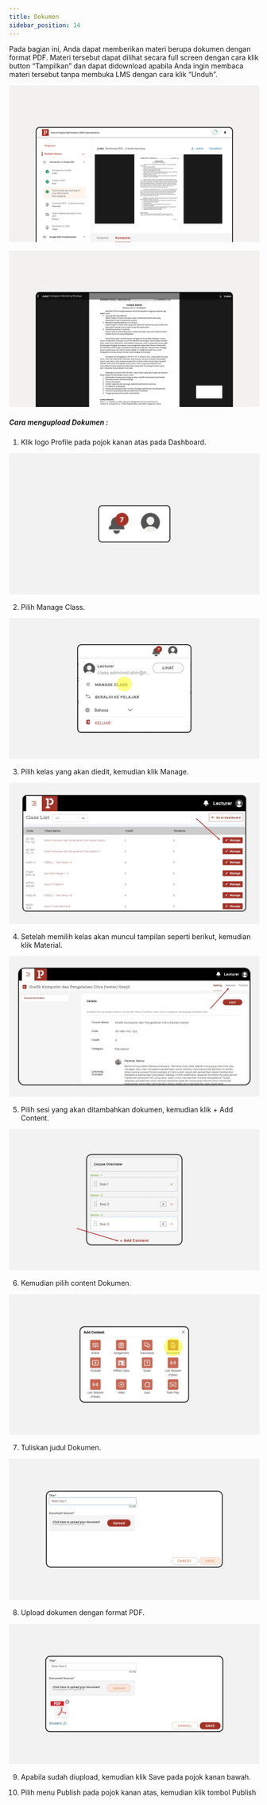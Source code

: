 ```yaml
---
title: Dokumen
sidebar_position: 14
---
```

Pada bagian ini, Anda dapat memberikan materi berupa dokumen dengan format PDF. Materi tersebut dapat dilihat secara full screen dengan cara klik button “Tampilkan” dan dapat didownload apabila Anda ingin membaca materi tersebut tanpa membuka LMS dengan cara klik “Unduh”.

![](/img/document_1.3.png)

![](/img/document_1.4.png)

##### Cara mengupload Dokumen :

1. Klik logo Profile pada pojok kanan atas pada Dashboard.

![](/img/diskusi_4.jpg)

2. Pilih Manage Class.

![](/img/diskusi_5.jpg)

3. Pilih kelas yang akan diedit, kemudian klik Manage.

![](/img/diskusi_6.jpg)

4. Setelah memilih kelas akan muncul tampilan seperti berikut, kemudian klik Material.

![](/img/doc-4.jpg)

5. Pilih sesi yang akan ditambahkan dokumen, kemudian klik + Add Content.

![](/img/doc-5.jpg)

6. Kemudian pilih content Dokumen.

![](/img/doc-6.jpg)

7. Tuliskan judul Dokumen.

![](/img/doc-7.jpg)

8. Upload dokumen dengan format PDF.

![](/img/doc-8.jpg)

9. Apabila sudah diupload, kemudian klik Save pada pojok kanan bawah.

10. Pilih menu Publish pada pojok kanan atas, kemudian klik tombol Publish
